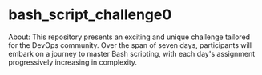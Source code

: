 # bash_script_challenge0
About:  This repository presents an exciting and unique challenge tailored for the DevOps community. Over the span of seven days, participants will embark on a journey to master Bash scripting, with each day's assignment progressively increasing in complexity.
